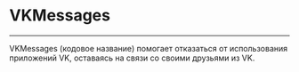 # VKMessages
--- 
VKMessages (кодовое название) помогает отказаться от использования приложений VK, оставаясь на связи со своими друзьями из VK.